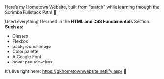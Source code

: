 Here’s my Hometown Website, built from "sratch" while learning through the Scrimba Fullstack Path! 🚀

Used everything I learned in the **HTML and CSS Fundamentals** Section.
**Such as:**
- Classes
- Flexbox
- background-image
- Color palette
- A Google Font
- hover pseudo-class

It’s live right here: https://gkhometownwebsite.netlify.app/ 🎉
